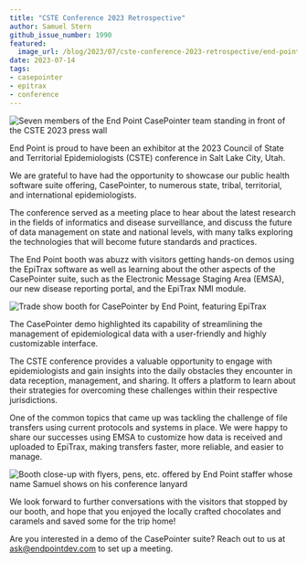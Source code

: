 ```yaml
---
title: "CSTE Conference 2023 Retrospective"
author: Samuel Stern
github_issue_number: 1990
featured:
  image_url: /blog/2023/07/cste-conference-2023-retrospective/end-point-cste-team.webp
date: 2023-07-14
tags:
- casepointer
- epitrax
- conference
---
```


![Seven members of the End Point CasePointer team standing in front of the CSTE 2023 press wall](/blog/2023/07/cste-conference-2023-retrospective/end-point-cste-team.webp)

End Point is proud to have been an exhibitor at the 2023 Council of State and Territorial Epidemiologists (CSTE) conference in Salt Lake City, Utah.

We are grateful to have had the opportunity to showcase our public health software suite offering, CasePointer, to numerous state, tribal, territorial, and international epidemiologists.

The conference served as a meeting place to hear about the latest research in the fields of informatics and disease surveillance, and discuss the future of data management on state and national levels, with many talks exploring the technologies that will become future standards and practices.

The End Point booth was abuzz with visitors getting hands-on demos using the EpiTrax software as well as learning about the other aspects of the CasePointer suite, such as the Electronic Message Staging Area (EMSA), our new disease reporting portal, and the EpiTrax NMI module.

![Trade show booth for CasePointer by End Point, featuring EpiTrax](/blog/2023/07/cste-conference-2023-retrospective/20230625_124940.webp)

The CasePointer demo highlighted its capability of streamlining the management of epidemiological data with a user-friendly and highly customizable interface.

The CSTE conference provides a valuable opportunity to engage with epidemiologists and gain insights into the daily obstacles they encounter in data reception, management, and sharing. It offers a platform to learn about their strategies for overcoming these challenges within their respective jurisdictions.

One of the common topics that came up was tackling the challenge of file transfers using current protocols and systems in place. We were happy to share our successes using EMSA to customize how data is received and uploaded to EpiTrax, making transfers faster, more reliable, and easier to manage.

![Booth close-up with flyers, pens, etc. offered by End Point staffer whose name Samuel shows on his conference lanyard](/blog/2023/07/cste-conference-2023-retrospective/20230627_154336.webp)

We look forward to further conversations with the visitors that stopped by our booth, and hope that you enjoyed the locally crafted chocolates and caramels and saved some for the trip home!

Are you interested in a demo of the CasePointer suite? Reach out to us at [ask@endpointdev.com](mailto:ask@endpointdev.com) to set up a meeting.
